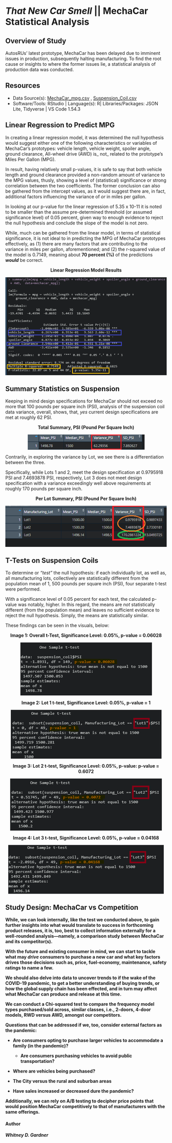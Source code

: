 # _That New Car Smell_ ||  MechaCar Statistical Analysis

## Overview of Study

AutosRUs’ latest prototype, MechaCar has been delayed due to imminent issues in production, subsequently halting manufacturing. 
To find the root cause or insights to where the former issues lie, a statistical analysis of production data was conducted. 

## Resources 

* Data Source(s): [MechaCar_mpg.csv](https://github.com/SoWhitIs/MechaCar_Statistical_Analysis/blob/50d310dd8bead3f4418d4d4e1287b152a3aed759/MechaCar_mpg.csv) , [Suspension_Coil.csv](https://github.com/SoWhitIs/MechaCar_Statistical_Analysis/blob/50d310dd8bead3f4418d4d4e1287b152a3aed759/Suspension_Coil.csv)
* Software/Tools: RStudio | Language(s): R| Libraries/Packages: JSON Lite, Tidyverse | VS Code 1.54.3

## Linear Regression to Predict MPG

In creating a linear regression model, it was determined the null hypothesis would suggest either one of the following characteristics or variables of MechaCar’s prototypes: vehicle length, vehicle weight, spoiler angle, ground clearance, All-wheel drive (AWD) is_ not_ related to the prototype’s Miles Per Gallon (MPG). 

In result, having relatively small p-values, it is safe to say that both vehicle length and ground clearance provided a non-random amount of variance to the MPG values, thusly, showing a level of (statistical) significance or strong correlation between the two coefficients. The former conclusion can also be gathered from the intercept values, as it would suggest there are, in fact, additional factors influencing the variance of _or_ in miles per gallon.

In looking at our p-value for the linear regression of 5.35 x 10-11   it is noted to be smaller than the assume pre-determined threshold (or assumed significance level) of 0.05 percent, given way to enough evidence to reject the null hypothesis and conclude the slope of the model is not zero. 

While, much can be gathered from the linear model, in terms of statistical significance, it is not ideal to in predicting the MPG of MechaCar prototypes effectively, as (1) there are many factors that are contributing to the variance in miles per gallon, aforementioned; and (2) the r-squared value of the model is 0.7149, meaning about **70 percent (%)** of the predictions _**would**_ be correct.
                  
<p align="center"> <b>Linear Regression Model Results</b> 
 </p>
<p align="center">
 <img align="center" src="images/summary_p-value_r_squared_value_D1.png">
 </p>

## Summary Statistics on Suspension
Keeping in mind design specifications for MechaCar should not exceed no more that 100 pounds per square inch (PSI), analysis of the suspension coil data variance, overall, shows, that, _yes_ current design specifications are met at roughly 62 PSI. 

<p align="center"> <b>Total Summary, PSI (Pound Per Square Inch)</b> 
 </p>
<p align="center">
 <img align="center" src="images/total_summary_PSI.png">
 </p>

  
Contrarily, in exploring the variance by Lot, we see there is a differentiation between the three. 

Specifically, while Lots 1 and 2, meet the design specification at 0.9795918 PSI and 7.4693878 PSI, respectively, Lot 3 does not meet design specification with a variance exceedingly well above requirements at roughly 170 pounds per square inch.

<p align="center"> <b>Per Lot Summary, PSI (Pound Per Square Inch)</b> 
 </p>
<p align="center"> 
 <img align="center" src="images/lot_summaryPSI.png">
 </p>


## T-Tests on Suspension Coils

To determine or _“test”_  the null hypothesis: if each individually lot, as well as, all manufacturing lots, collectively are statistically different from the population mean of 1, 500 pounds per square inch (PSI), four separate t-test were performed. 

With a significance level of 0.05 percent for each test, the calculated p-value was notably, higher. In this regard, the means are _not_ statistically different (from the population mean) and leaves no sufficient evidence to reject the null hypothesis. Simply, the means are statistically similar. 

These findings can be seen in the visuals, below:

<p align="center"> <b>Image 1: Overall t-Test, Significance Level: 0.05%, p-value = 0.06028</b> 
 </p>
<p align="center">
  <img align="center" src="images/one_sample_t_test.png">
 </p>

<p align="center"> <b>Image 2: Lot 1 t-test, Significance Level: 0.05%, p-value = 1</b>
 </p>
 <p align="center">
<img align="center" src="images/Lot_1_t-test.png">
 </p>

<p align="center"> <b>Image 3: Lot 2 t-test, Significance Level: 0.05%, p-value: p-value = 0.6072<b>
 </p>
 <p align="center"> 
 <img align="center" src="images/Lot_2_t-test.png">
 </p>

<p align="center"> <b>Image 4: Lot 3 t-test, Significance Level: 0.05%, p-value = 0.04168</b>
 </p>
 <p align="center">
 <img align="center" src="images/Lot_3_t-test.png">
 </p>
 
## Study Design: MechaCar vs Competition 

While, we can look internally, like the test we conducted above, to gain further insights into what would translate to success in  forthcoming product releases, it is, too,  best to collect information externally for a well-rounded analysis—namely, a comparison study between MechaCar and its competitor(s).

With the future and existing consumer in mind, we can start to tackle what may _drive_ consumers to purchase a new car and what key factors drives those decisions such as, price, fuel-economy, maintenance, safety ratings to name a few. 

We should also delve into data to uncover trends to if the wake of the COVID-19 pandemic, to get a better understanding of buying trends, or how the global supply chain has been effected, and in turn may affect what MechaCar can produce and release at this time.  

We can conduct a Chi-squared test to compare the frequency model types purchased/sold across, similar classes, i.e., 2-doors, 4-door models, RWD versus AWD, amongst our competitors. 

Questions that can be addressed if we, too, consider external factors as the pandemic:

 *  Are consumers opting to purchase larger vehicles to accommodate a family (in the pandemic)?
    *   Are consumers purchasing vehicles to avoid public transportation?
* Where are vehicles being purchased?

* The City versus the rural and suburban areas

* Have sales increased or decreased dure the pandemic? 

Additionally, we can rely on  A/B testing to decipher price points that would position MechaCar competitively to that of manufacturers with the same offerings. 

#### Author 

_Whitney D. Gardner_










 

